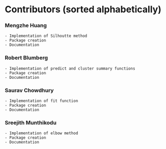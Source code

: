 # Contributors (sorted alphabetically)
### Mengzhe Huang
    - Implementation of Silhoutte method  
    - Package creation
    - Documentation

### Robert Blumberg
    - Implementation of predict and cluster summary functions 
    - Package creation
    - Documentation

### Saurav Chowdhury
    - Implementation of fit function
    - Package creation
    - Documentation

### Sreejith Munthikodu	
    - Implementation of elbow method
    - Package creation
    - Documentation
		
	